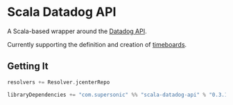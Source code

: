 # Scala Datadog API

A Scala-based wrapper around the [Datadog API](https://docs.datadoghq.com/api).

Currently supporting the definition and creation of [timeboards](https://docs.datadoghq.com/api/#timeboards).

## Getting It
```scala
resolvers += Resolver.jcenterRepo

libraryDependencies += "com.supersonic" %% "scala-datadog-api" % "0.3.1"
``` 


